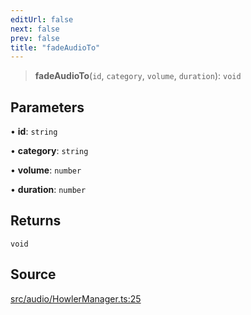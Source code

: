 ```yaml
---
editUrl: false
next: false
prev: false
title: "fadeAudioTo"
---
```


> **fadeAudioTo**(`id`, `category`, `volume`, `duration`): `void`

## Parameters

• **id**: `string`

• **category**: `string`

• **volume**: `number`

• **duration**: `number`

## Returns

`void`

## Source

[src/audio/HowlerManager.ts:25](https://github.com/relishinc/dill-pixel/blob/c79d8e8552aaa0f13a29535c819ae67d025b4669/src/audio/HowlerManager.ts#L25)
